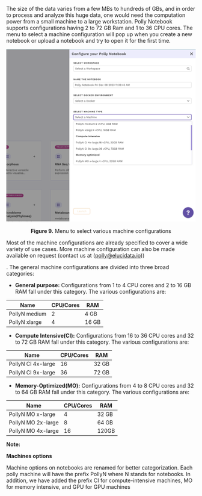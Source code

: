 
The size of the data varies from a few MBs to hundreds of GBs, and in order to process and analyze this huge data, one would need the computation power from a small machine to a large workstation. Polly Notebook supports configurations having 2 to 72 GB Ram and 1 to 36 CPU cores. The menu to select a machine configuration will pop up when you create a new notebook or upload a notebook and try to open it for the first time.

![Menu to select various machine configurations](../img/Notebooks/Machineconf.png) <center>**Figure 9.** Menu to select various machine configurations</center>

Most of the machine configurations are already specified to cover a wide variety of use cases. More machine configuration can also be made available on request (contact us at (polly@elucidata.io)) <p><a href="mailto:polly.support@elucidata.io"> </a></p>. The general machine configurations are divided into three broad categories:

*   **General purpose:** Configurations from 1 to 4 CPU cores and 2 to 16 GB RAM fall under this category. The various configurations are:

| Name          | CPU/Cores | RAM   |
|---------------|-----------|-------|
| PollyN medium | 2         | 4 GB  |
| PollyN xlarge | 4         | 16 GB |


*   **Compute Intensive(CI):** Configurations from 16 to 36 CPU cores and 32 to 72 GB RAM fall under this category. The various configurations are:

| Name           | CPU/Cores | RAM   |
|----------------|-----------|-------|
| PollyN CI 4x-large | 16        | 32 GB |
| PollyN CI 9x-large | 36        | 72 GB |

*   **Memory-Optimized(MO):** Configurations from 4 to 8 CPU cores and 32 to 64 GB RAM fall under this category. The various configurations are:

| Name           | CPU/Cores | RAM   |
|----------------|-----------|-------|
| PollyN MO x-large | 4         | 32 GB |
| PollyN MO 2x-large | 8         | 64 GB |
| PollyN MO 4x-large | 16        | 120GB |



**Note:**

**Machines options**

Machine options on notebooks are renamed for better categorization. Each polly machine will have the prefix PollyN where N stands for notebooks.
In addition, we have added the prefix CI for compute-intensive machines, MO for memory intensive, and GPU for GPU machines
